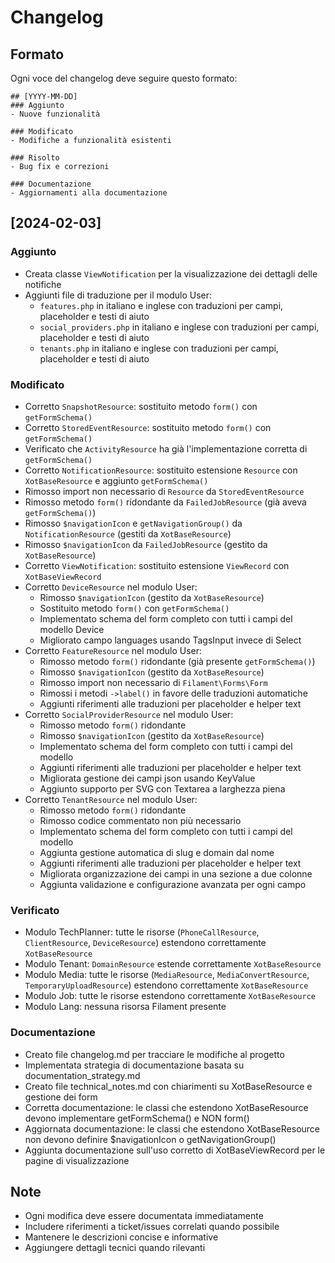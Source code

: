# Changelog

## Formato
Ogni voce del changelog deve seguire questo formato:
```
## [YYYY-MM-DD]
### Aggiunto
- Nuove funzionalità

### Modificato
- Modifiche a funzionalità esistenti

### Risolto
- Bug fix e correzioni

### Documentazione
- Aggiornamenti alla documentazione
```

## [2024-02-03]
### Aggiunto
- Creata classe `ViewNotification` per la visualizzazione dei dettagli delle notifiche
- Aggiunti file di traduzione per il modulo User:
  - `features.php` in italiano e inglese con traduzioni per campi, placeholder e testi di aiuto
  - `social_providers.php` in italiano e inglese con traduzioni per campi, placeholder e testi di aiuto
  - `tenants.php` in italiano e inglese con traduzioni per campi, placeholder e testi di aiuto

### Modificato
- Corretto `SnapshotResource`: sostituito metodo `form()` con `getFormSchema()`
- Corretto `StoredEventResource`: sostituito metodo `form()` con `getFormSchema()`
- Verificato che `ActivityResource` ha già l'implementazione corretta di `getFormSchema()`
- Corretto `NotificationResource`: sostituito estensione `Resource` con `XotBaseResource` e aggiunto `getFormSchema()`
- Rimosso import non necessario di `Resource` da `StoredEventResource`
- Rimosso metodo `form()` ridondante da `FailedJobResource` (già aveva `getFormSchema()`)
- Rimosso `$navigationIcon` e `getNavigationGroup()` da `NotificationResource` (gestiti da `XotBaseResource`)
- Rimosso `$navigationIcon` da `FailedJobResource` (gestito da `XotBaseResource`)
- Corretto `ViewNotification`: sostituito estensione `ViewRecord` con `XotBaseViewRecord`
- Corretto `DeviceResource` nel modulo User:
  - Rimosso `$navigationIcon` (gestito da `XotBaseResource`)
  - Sostituito metodo `form()` con `getFormSchema()`
  - Implementato schema del form completo con tutti i campi del modello Device
  - Migliorato campo languages usando TagsInput invece di Select
- Corretto `FeatureResource` nel modulo User:
  - Rimosso metodo `form()` ridondante (già presente `getFormSchema()`)
  - Rimosso `$navigationIcon` (gestito da `XotBaseResource`)
  - Rimosso import non necessario di `Filament\Forms\Form`
  - Rimossi i metodi `->label()` in favore delle traduzioni automatiche
  - Aggiunti riferimenti alle traduzioni per placeholder e helper text
- Corretto `SocialProviderResource` nel modulo User:
  - Rimosso metodo `form()` ridondante
  - Rimosso `$navigationIcon` (gestito da `XotBaseResource`)
  - Implementato schema del form completo con tutti i campi del modello
  - Aggiunti riferimenti alle traduzioni per placeholder e helper text
  - Migliorata gestione dei campi json usando KeyValue
  - Aggiunto supporto per SVG con Textarea a larghezza piena
- Corretto `TenantResource` nel modulo User:
  - Rimosso metodo `form()` ridondante
  - Rimosso codice commentato non più necessario
  - Implementato schema del form completo con tutti i campi del modello
  - Aggiunta gestione automatica di slug e domain dal nome
  - Aggiunti riferimenti alle traduzioni per placeholder e helper text
  - Migliorata organizzazione dei campi in una sezione a due colonne
  - Aggiunta validazione e configurazione avanzata per ogni campo

### Verificato
- Modulo TechPlanner: tutte le risorse (`PhoneCallResource`, `ClientResource`, `DeviceResource`) estendono correttamente `XotBaseResource`
- Modulo Tenant: `DomainResource` estende correttamente `XotBaseResource`
- Modulo Media: tutte le risorse (`MediaResource`, `MediaConvertResource`, `TemporaryUploadResource`) estendono correttamente `XotBaseResource`
- Modulo Job: tutte le risorse estendono correttamente `XotBaseResource`
- Modulo Lang: nessuna risorsa Filament presente

### Documentazione
- Creato file changelog.md per tracciare le modifiche al progetto
- Implementata strategia di documentazione basata su documentation_strategy.md
- Creato file technical_notes.md con chiarimenti su XotBaseResource e gestione dei form
- Corretta documentazione: le classi che estendono XotBaseResource devono implementare getFormSchema() e NON form()
- Aggiornata documentazione: le classi che estendono XotBaseResource non devono definire $navigationIcon o getNavigationGroup()
- Aggiunta documentazione sull'uso corretto di XotBaseViewRecord per le pagine di visualizzazione

## Note
- Ogni modifica deve essere documentata immediatamente
- Includere riferimenti a ticket/issues correlati quando possibile
- Mantenere le descrizioni concise e informative
- Aggiungere dettagli tecnici quando rilevanti 